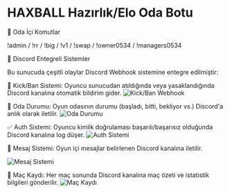 # HAXBALL Hazırlık/Elo Oda Botu

🧩 Oda İçi Komutlar
 
!admin / !rr / !big / !v1 / !swap / !owner0534 / !managers0534 

📌 Discord Entegreli Sistemler

Bu sunucuda çeşitli olaylar Discord Webhook sistemine entegre edilmiştir:

🔨 Kick/Ban Sistemi:
Oyuncu sunucudan atıldığında veya yasaklandığında Discord kanalına otomatik bildirim gider.
![Kick/Ban Webhook](https://cdn.discordapp.com/attachments/1378385885443395724/1380254495178625135/image.png?ex=684335ab&is=6841e42b&hm=19fe3dfa6c8688af19cd3aa7556d56a96fdb6b3b7a1252b322078f8ce00d3c99&)

📢 Oda Durumu:
Oyun odasının durumu (başladı, bitti, bekliyor vs.) Discord'a anlık olarak iletilir.
![Oda Durumu](https://cdn.discordapp.com/attachments/1378385885443395724/1380254353423601806/image.png?ex=68433589&is=6841e409&hm=0dbff2861a1b9db413b2392d8bc32844e0780bc677f9830878393c52500ba906&)

✅ Auth Sistemi:
Oyuncu kimlik doğrulaması başarılı/başarısız olduğunda Discord kanalına log düşer.
![Auth Sistemi](https://cdn.discordapp.com/attachments/1378385885443395724/1380259178156654682/image.png?ex=68433a08&is=6841e888&hm=7327c25a43be86575d6d85eb8cc9a424f549f64a85c5a841306b6c69d94e6480&)

💬 Mesaj Sistemi:
Oyun içi mesajlar belirlenen Discord kanalına iletilir.

![Mesaj Sistemi](https://cdn.discordapp.com/attachments/1378385885443395724/1380254404640505886/image.png?ex=68433595&is=6841e415&hm=8e333337a7357f2a08577a6a15eb69fd1881b37e1c1b9982e3a9e2e43074ec9d&)

📝 Maç Kaydı:
Her maç sonunda Discord kanalına maç özeti ve istatistik bilgileri gönderilir.
![Maç Kaydı](https://cdn.discordapp.com/attachments/1378385885443395724/1380254644370145443/image.png?ex=684335cf&is=6841e44f&hm=a35a2fa950091625d9bb06a845072e61055addaa0959f7ba7970b6659eec0ebf&)
